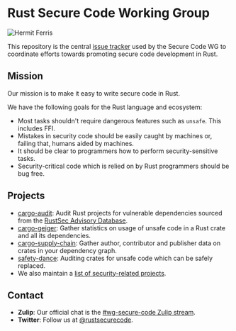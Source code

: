 # Rust Secure Code Working Group

![Hermit Ferris](https://avatars2.githubusercontent.com/u/44121472?s=230)

This repository is the central [issue tracker] used by the Secure Code WG to
coordinate efforts towards promoting secure code development in Rust.

## Mission

Our mission is to make it easy to write secure code in Rust.

We have the following goals for the Rust language and ecosystem:
- Most tasks shouldn't require dangerous features such as `unsafe`. This includes FFI.
- Mistakes in security code should be easily caught by machines or, failing
  that, humans aided by machines.
- It should be clear to programmers how to perform security-sensitive tasks.
- Security-critical code which is relied on by Rust programmers should be bug
  free.
  
## Projects

- [cargo-audit]: Audit Rust projects for vulnerable dependencies sourced from the [RustSec Advisory Database][rustsec].
- [cargo-geiger]: Gather statistics on usage of unsafe code in a Rust crate and all its dependencies.
- [cargo-supply-chain]: Gather author, contributor and publisher data on crates in your dependency graph.
- [safety-dance]: Auditing crates for unsafe code which can be safely replaced.
- We also maintain a [list of security-related projects][projects].

## Contact

- **Zulip**: Our official chat is the [#wg-secure-code Zulip stream].
- **Twitter**: Follow us at [@rustsecurecode].

[issue tracker]: https://github.com/rust-secure-code/wg/issues
[cargo-audit]: https://github.com/rustsec/cargo-audit
[cargo-geiger]: https://github.com/rust-secure-code/cargo-geiger
[cargo-supply-chain]: https://github.com/rust-secure-code/cargo-supply-chain
[safety-dance]: https://github.com/rust-secure-code/safety-dance
[rustsec]: https://rustsec.org
[projects]: https://github.com/rust-secure-code/projects
[#wg-secure-code Zulip stream]: https://rust-lang.zulipchat.com/#narrow/stream/146229-wg-secure-code
[@rustsecurecode]: https://twitter.com/rustsecurecode
